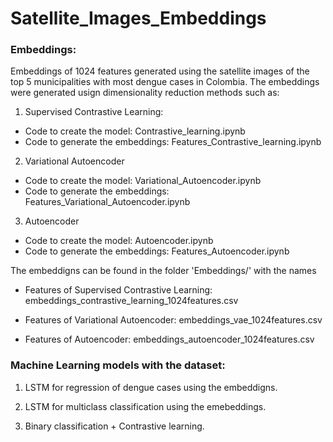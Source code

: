 # Satellite_Images_Embeddings

### Embeddings:

Embeddings of 1024 features generated using the satellite images of the top 5 municipalities with most dengue cases in Colombia. 
The embeddings were generated usign dimensionality reduction methods such as:

1. Supervised Contrastive Learning:
- Code to create the model: Contrastive_learning.ipynb
- Code to generate the embeddings: Features_Contrastive_learning.ipynb


2. Variational Autoencoder
- Code to create the model: Variational_Autoencoder.ipynb
- Code to generate the embeddings: Features_Variational_Autoencoder.ipynb

3. Autoencoder
- Code to create the model: Autoencoder.ipynb
- Code to generate the embeddings: Features_Autoencoder.ipynb


The embeddigns can be found in the folder 'Embeddings/' with the names

- Features of Supervised Contrastive Learning: embeddings_contrastive_learning_1024features.csv

- Features of Variational Autoencoder: embeddings_vae_1024features.csv

- Features of Autoencoder: embeddings_autoencoder_1024features.csv

### Machine Learning models with the dataset:

1. LSTM for regression of dengue cases using the embeddigns.

2. LSTM for multiclass classification using the emebeddings.

3. Binary classification + Contrastive learning.
